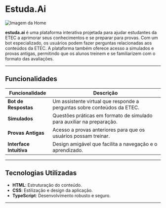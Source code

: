 # Estuda.Ai

![Imagem da Home](https://github.com/israelcruzz/estuda-ai-web/blob/main/Home.png?raw=true)

**estuda.ai** é uma plataforma interativa projetada para ajudar estudantes da ETEC a aprimorar seus conhecimentos e se preparar para provas. Com um bot especializado, os usuários podem fazer perguntas relacionadas aos conteúdos da ETEC. A plataforma também oferece acesso a simulados e provas antigas, permitindo que os alunos treinem e se familiarizem com o formato das avaliações.

---

## Funcionalidades

| Funcionalidade       | Descrição                                                                |
|----------------------|-------------------------------------------------------------------------|
| **Bot de Respostas** | Um assistente virtual que responde a perguntas sobre conteúdos da ETEC. |
| **Simulados**        | Questões práticas em formato de simulado para auxiliar na preparação.   |
| **Provas Antigas**   | Acesso a provas anteriores para que os usuários possam treinar.         |
| **Interface Intuitiva** | Design amigável que facilita a navegação e o aprendizado.             |

---

## Tecnologias Utilizadas

  - **HTML**: Estruturação do conteúdo.
  - **CSS**: Estilização e design da aplicação.
  - **TypeScript**: Desenvolvimento robusto e seguro.
---
